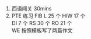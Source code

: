 1. 西语闯关 30mins
2. PTE 练习
   FIB L 25 个
   HIW 17 个  
    DI 7 个
   RS 30 个
   RO 21 个  
    WE 按照模板写了两篇作文
